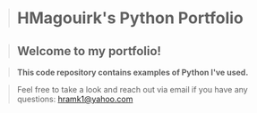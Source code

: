 ># HMagouirk's Python Portfolio   

 >##  Welcome to my portfolio! 
 
>**This code repository contains examples of Python I've used.**

>Feel free to take a look and reach out via email if you have any questions:
                          hramk1@yahoo.com
